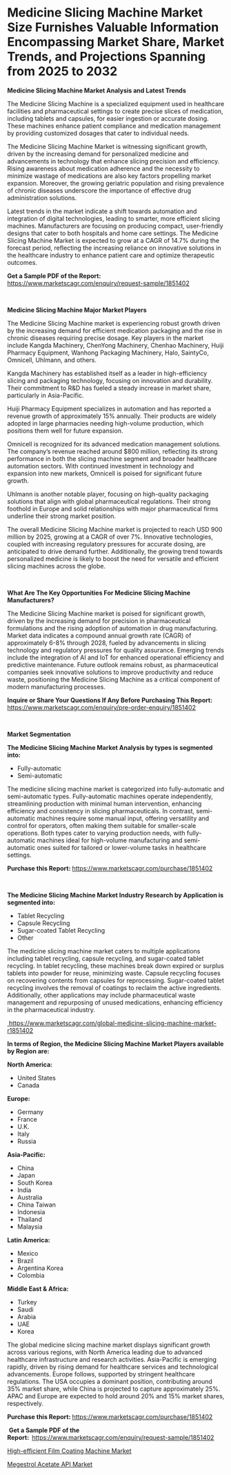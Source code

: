 <p><h1>Medicine Slicing Machine Market Size Furnishes Valuable Information Encompassing Market Share, Market Trends, and Projections Spanning from 2025 to 2032</h1></p><p><strong>Medicine Slicing Machine Market Analysis and Latest Trends</strong></p>
<p><p>The Medicine Slicing Machine is a specialized equipment used in healthcare facilities and pharmaceutical settings to create precise slices of medication, including tablets and capsules, for easier ingestion or accurate dosing. These machines enhance patient compliance and medication management by providing customized dosages that cater to individual needs.</p><p>The Medicine Slicing Machine Market is witnessing significant growth, driven by the increasing demand for personalized medicine and advancements in technology that enhance slicing precision and efficiency. Rising awareness about medication adherence and the necessity to minimize wastage of medications are also key factors propelling market expansion. Moreover, the growing geriatric population and rising prevalence of chronic diseases underscore the importance of effective drug administration solutions.</p><p>Latest trends in the market indicate a shift towards automation and integration of digital technologies, leading to smarter, more efficient slicing machines. Manufacturers are focusing on producing compact, user-friendly designs that cater to both hospitals and home care settings. The Medicine Slicing Machine Market is expected to grow at a CAGR of 14.7% during the forecast period, reflecting the increasing reliance on innovative solutions in the healthcare industry to enhance patient care and optimize therapeutic outcomes.</p></p>
<p><strong>Get a Sample PDF of the Report:&nbsp;</strong> <a href="https://www.marketscagr.com/enquiry/request-sample/1851402?utm_campaign=2115&utm_medium=2&utm_source=Github&utm_content=ia&utm_term=26032025&utm_id=medicine-slicing-machine">https://www.marketscagr.com/enquiry/request-sample/1851402</a></p>
<p>&nbsp;</p>
<p><strong>Medicine Slicing Machine Major Market Players</strong></p>
<p><p>The Medicine Slicing Machine market is experiencing robust growth driven by the increasing demand for efficient medication packaging and the rise in chronic diseases requiring precise dosage. Key players in the market include Kangda Machinery, ChenYong Machinery, Chenhao Machinery, Huiji Pharmacy Equipment, Wanhong Packaging Machinery, Halo, SaintyCo, Omnicell, Uhlmann, and others.</p><p>Kangda Machinery has established itself as a leader in high-efficiency slicing and packaging technology, focusing on innovation and durability. Their commitment to R&D has fueled a steady increase in market share, particularly in Asia-Pacific.</p><p>Huiji Pharmacy Equipment specializes in automation and has reported a revenue growth of approximately 15% annually. Their products are widely adopted in large pharmacies needing high-volume production, which positions them well for future expansion.</p><p>Omnicell is recognized for its advanced medication management solutions. The company’s revenue reached around $800 million, reflecting its strong performance in both the slicing machine segment and broader healthcare automation sectors. With continued investment in technology and expansion into new markets, Omnicell is poised for significant future growth.</p><p>Uhlmann is another notable player, focusing on high-quality packaging solutions that align with global pharmaceutical regulations. Their strong foothold in Europe and solid relationships with major pharmaceutical firms underline their strong market position.</p><p>The overall Medicine Slicing Machine market is projected to reach USD 900 million by 2025, growing at a CAGR of over 7%. Innovative technologies, coupled with increasing regulatory pressures for accurate dosing, are anticipated to drive demand further. Additionally, the growing trend towards personalized medicine is likely to boost the need for versatile and efficient slicing machines across the globe.</p></p>
<p>&nbsp;</p>
<p><strong>What Are The Key Opportunities For Medicine Slicing Machine Manufacturers?</strong></p>
<p><p>The Medicine Slicing Machine market is poised for significant growth, driven by the increasing demand for precision in pharmaceutical formulations and the rising adoption of automation in drug manufacturing. Market data indicates a compound annual growth rate (CAGR) of approximately 6-8% through 2028, fueled by advancements in slicing technology and regulatory pressures for quality assurance. Emerging trends include the integration of AI and IoT for enhanced operational efficiency and predictive maintenance. Future outlook remains robust, as pharmaceutical companies seek innovative solutions to improve productivity and reduce waste, positioning the Medicine Slicing Machine as a critical component of modern manufacturing processes.</p></p>
<p><strong>Inquire or Share Your Questions If Any Before Purchasing This Report:</strong> <a href="https://www.marketscagr.com/enquiry/pre-order-enquiry/1851402?utm_campaign=2115&utm_medium=2&utm_source=Github&utm_content=ia&utm_term=26032025&utm_id=medicine-slicing-machine">https://www.marketscagr.com/enquiry/pre-order-enquiry/1851402</a></p>
<p>&nbsp;</p>
<p><strong>Market Segmentation</strong></p>
<p><strong>The Medicine Slicing Machine Market Analysis by types is segmented into:</strong></p>
<p><ul><li>Fully-automatic</li><li>Semi-automatic</li></ul></p>
<p><p>The medicine slicing machine market is categorized into fully-automatic and semi-automatic types. Fully-automatic machines operate independently, streamlining production with minimal human intervention, enhancing efficiency and consistency in slicing pharmaceuticals. In contrast, semi-automatic machines require some manual input, offering versatility and control for operators, often making them suitable for smaller-scale operations. Both types cater to varying production needs, with fully-automatic machines ideal for high-volume manufacturing and semi-automatic ones suited for tailored or lower-volume tasks in healthcare settings.</p></p>
<p><strong>Purchase this Report:&nbsp;</strong><a href="https://www.marketscagr.com/purchase/1851402?utm_campaign=2115&utm_medium=2&utm_source=Github&utm_content=ia&utm_term=26032025&utm_id=medicine-slicing-machine">https://www.marketscagr.com/purchase/1851402</a></p>
<p>&nbsp;</p>
<p><strong>The Medicine Slicing Machine Market Industry Research by Application is segmented into:</strong></p>
<p><ul><li>Tablet Recycling</li><li>Capsule Recycling</li><li>Sugar-coated Tablet Recycling</li><li>Other</li></ul></p>
<p><p>The medicine slicing machine market caters to multiple applications including tablet recycling, capsule recycling, and sugar-coated tablet recycling. In tablet recycling, these machines break down expired or surplus tablets into powder for reuse, minimizing waste. Capsule recycling focuses on recovering contents from capsules for reprocessing. Sugar-coated tablet recycling involves the removal of coatings to reclaim the active ingredients. Additionally, other applications may include pharmaceutical waste management and repurposing of unused medications, enhancing efficiency in the pharmaceutical industry.</p></p>
<p><a href="https://www.marketscagr.com/global-medicine-slicing-machine-market-r1851402?utm_campaign=2115&utm_medium=2&utm_source=Github&utm_content=ia&utm_term=26032025&utm_id=medicine-slicing-machine">&nbsp;https://www.marketscagr.com/global-medicine-slicing-machine-market-r1851402</a></p>
<p><strong>In terms of Region, the Medicine Slicing Machine Market Players available by Region are:</strong></p>
<p>
    <p> <strong> North America: </strong>
        <ul>
            <li>United States</li>
            <li>Canada</li>
        </ul>
        </p> 
    <p> <strong> Europe: </strong>
        <ul>
            <li>Germany</li>
            <li>France</li>
            <li>U.K.</li>
            <li>Italy</li>
            <li>Russia</li>
        </ul>
        </p> 
    <p> <strong> Asia-Pacific: </strong>
        <ul>
            <li>China</li>
            <li>Japan</li>
            <li>South Korea</li>
            <li>India</li>
            <li>Australia</li>
            <li>China Taiwan</li>
            <li>Indonesia</li>
            <li>Thailand</li>
            <li>Malaysia</li>
        </ul>
        </p> 
    <p> <strong> Latin America: </strong>
        <ul>
            <li>Mexico</li>
            <li>Brazil</li>
            <li>Argentina Korea</li>
            <li>Colombia</li>
        </ul>
        </p> 
    <p> <strong> Middle East & Africa: </strong>
        <ul>
            <li>Turkey</li>
            <li>Saudi</li>
            <li>Arabia</li>
            <li>UAE</li>
            <li>Korea</li>
        </ul>
    </p>
    </p>
<p><p>The global medicine slicing machine market displays significant growth across various regions, with North America leading due to advanced healthcare infrastructure and research activities. Asia-Pacific is emerging rapidly, driven by rising demand for healthcare services and technological advancements. Europe follows, supported by stringent healthcare regulations. The USA occupies a dominant position, contributing around 35% market share, while China is projected to capture approximately 25%. APAC and Europe are expected to hold around 20% and 15% market shares, respectively.</p></p>
<p><strong>Purchase this Report: </strong><a href="https://www.marketscagr.com/purchase/1851402?utm_campaign=2115&utm_medium=2&utm_source=Github&utm_content=ia&utm_term=26032025&utm_id=medicine-slicing-machine">https://www.marketscagr.com/purchase/1851402</a></p>
<p>&nbsp;<strong>Get a Sample PDF of the Report:&nbsp;&nbsp;</strong><a href="https://www.marketscagr.com/enquiry/request-sample/1851402?utm_campaign=2115&utm_medium=2&utm_source=Github&utm_content=ia&utm_term=26032025&utm_id=medicine-slicing-machine">https://www.marketscagr.com/enquiry/request-sample/1851402</a></p>
<p><strong></strong></p>
<p><p><a href="https://github.com/sionepeppess/Market-Research-Report-List-1/blob/main/high-efficient-film-coating-machine-market.md?utm_campaign=2115&utm_medium=2&utm_source=Github&utm_content=ia&utm_term=26032025&utm_id=medicine-slicing-machine">High-efficient Film Coating Machine Market</a></p><p><a href="https://github.com/sofayahoo2023/Market-Research-Report-List-7/blob/main/megestrol-acetate-api-market.md?utm_campaign=2115&utm_medium=2&utm_source=Github&utm_content=ia&utm_term=26032025&utm_id=medicine-slicing-machine">Megestrol Acetate API Market</a></p></p>